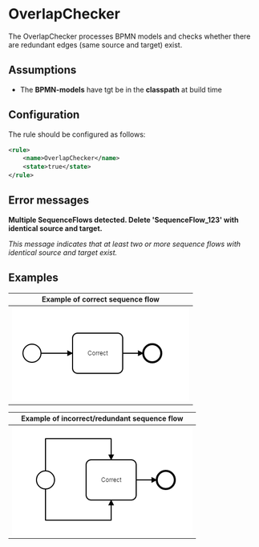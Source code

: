 OverlapChecker
=================================
The OverlapChecker processes BPMN models and checks whether there are redundant edges (same source and target) exist.

## Assumptions
- The **BPMN-models** have tgt be in the **classpath** at build time

## Configuration
The rule should be configured as follows:
```xml
<rule>
	<name>OverlapChecker</name>
	<state>true</state>
</rule>

```

## Error messages
**Multiple SequenceFlows detected. Delete 'SequenceFlow_123'  with identical source and target.**

_This message indicates that at least two or more sequence flows with identical source and target exist._


## Examples

| **Example of correct sequence flow**                                                                                    |
|:------------------------------------------------------------------------------------------------------:| 
|![No redundant sequence flows](img/OverlapChecker_Correct.PNG "Correct usage of sequence flow")         |


| **Example of incorrect/redundant sequence flow**                                                                                    |
|:------------------------------------------------------------------------------------------------------:| 
|![Redundant sequence flows](img/OverlapChecker_Wrong.PNG "Redundant usage of sequence flow")         |
